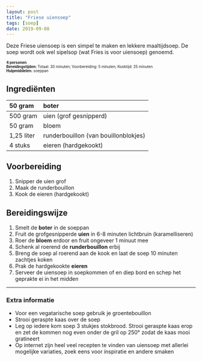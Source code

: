 ```yaml
---
layout: post
title: "Friese uiensoep"
tags: [soep]
date: 2019-09-08
---
```


Deze Friese uiensoep is een simpel te maken en lekkere maaltijdsoep. De soep wordt ook wel sipelsop (wat Fries is voor uiensoep) genoemd.

<sub><sup>
**4 personen**    
**Bereidingstijden:** Totaal: 30 minuten; Voorbereiding: 5 minuten; Kooktijd: 25 minuten  
**Hulpmiddelen:** soeppan
</sup></sub>

## Ingrediënten

| 50 gram    | boter                                |
|:---------- |:------------------------------------ |
| 500 gram   | uien (grof gesnipperd)               |
| 50 gram    | bloem                                |
| 1,25 liter | runderbouillon (van bouillonblokjes) |
| 4 stuks    | eieren (hardgekookt)                 |

## Voorbereiding
1. Snipper de uien grof
2. Maak de runderbouillon
3. Kook de eieren (hardgekookt)

## Bereidingswijze
1. Smelt de **boter** in de soeppan
2. Fruit de grofgesnipperde **uien** in 6-8 minuten lichtbruin (karamelliseren)
3. Roer de **bloem** erdoor en fruit ongeveer 1 minuut mee
4. Schenk al roerend de **runderbouillon** erbij
5. Breng de soep al roerend aan de kook en laat de soep 10 minuten zachtjes koken
6. Prak de hardgekookte **eieren**
7. Serveer de uiensoep in soepkommen of en diep bord en schep het geprakte ei in het midden  

-----------------------------------------------------------------------
### Extra informatie  
- Voor een vegatarische soep gebruik je groentebouillon
- Strooi geraspte kaas over de soep
- Leg op iedere kom soep 3 stukjes stokbrood. Strooi geraspte kaas erop en zet de kommen nog even onder de gril op 250° zodat de kaas mooi gratineert
- Op internet zijn heel veel recepten te vinden van uiensoep met allerlei mogelijke variaties, zoek eens voor inspiratie en andere smaken
